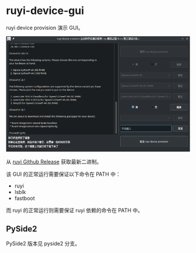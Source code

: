 # ruyi-device-gui

ruyi device provision 演示 GUI。

![ruyi-device-gui](./docs/mds/ruyi-device-provision/imgs/ruyi-device-gui.png)

从 [ruyi Github Release](https://github.com/ruyisdk/ruyi/releases) 获取最新二进制。

该 GUI 的正常运行需要保证以下命令在 PATH 中：

+ ruyi
+ lsblk
+ fastboot

而 ruyi 的正常运行则需要保证 ruyi 依赖的命令在 PATH 中。

## PySide2

PySide2 版本见 pyside2 分支。
